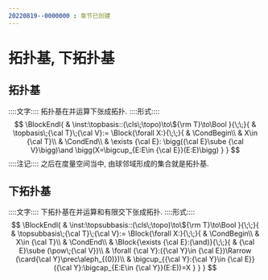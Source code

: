 ```yaml
---
20220819--0000000 : 章节已创建
---
```

# 拓扑基, 下拓扑基
## 拓扑基
::::文字::::
拓扑基在并运算下张成拓扑. 
::::形式::::
$$
\BlockEndl{
    & \inst:\topbasis::(\cls\;\topo)\to\${\rm T}\to\Bool
}{\;\;}{
    & \topbasis\;{\cal T}\;{\cal V}:=
        \Block{\forall X:}{\;\;}{
            & \CondBegin\\
            & X\in {\cal T}\\
            & \CondEnd\\
            & \exists {\cal E}:
                \bigg({\cal E}\sube {\cal V}\bigg)\and
                \bigg(X=\bigcup_{E:E\in {\cal E}}(E:E)\bigg)
        }
}
$$
::::注记::::
之后在度量空间当中, 由球邻域形成的集合就是拓扑基. 

## 下拓扑基
::::文字::::
下拓扑基在并运算和有限交下张成拓扑. 
::::形式::::
$$
\BlockEndl{
    & \inst:\topsubbasis::(\cls\;\topo)\to\${\rm T}\to\Bool
}{\;\;}{
    & \topsubbasis\;{\cal T}\;{\cal V}:=
        \Block{\forall X:}{\;\;}{
            & \CondBegin\\
            & X\in {\cal T}\\
            & \CondEnd\\
            & \Block{\exists {\cal E}:(\and)}{\;\;}{
                & {\cal E}\sube (\pow\;{\cal V})\\
                & \forall {\cal Y}:({\cal Y}\in {\cal E})\Rarrow (\card{\cal Y}\prec\aleph_{(0)})\\
                & \bigcup_{{\cal Y}:{\cal Y}\in {\cal E}}({\cal Y}:\bigcap_{E:E\in {\cal Y}}(E:E))=X
            }
        }
}
$$
